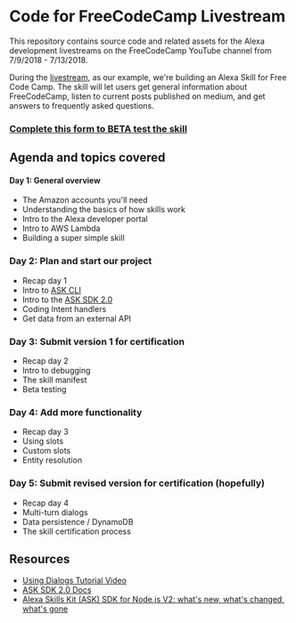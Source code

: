 # Code for FreeCodeCamp Livestream 

This repository contains source code and related assets for the Alexa development livestreams on the FreeCodeCamp YouTube channel from 7/9/2018 - 7/13/2018. 

During the [livestream](https://www.youtube.com/watch?v=Z60S9J7TCeU), as our example, we're building an Alexa Skill for Free Code Camp. The skill will let users get general information about FreeCodeCamp, listen to current posts published on medium, and get answers to frequently asked questions.  

### [Complete this form to BETA test the skill](https://docs.google.com/forms/d/e/1FAIpQLSeLYrXP9n4oal_xrwny34Ceq6MdeGlIQm8CXh2khhZYs5fzJA/viewform)

## Agenda and topics covered

#### Day 1: General overview
 - The Amazon accounts you'll need
 - Understanding the basics of how skills work
 - Intro to the Alexa developer portal
 - Intro to AWS Lambda
 - Building a super simple skill

### Day 2: Plan and start our project
 - Recap day 1
 - Intro to [ASK CLI](https://developer.amazon.com/docs/smapi/quick-start-alexa-skills-kit-command-line-interface.html)
 - Intro to the [ASK SDK 2.0](https://github.com/alexa/alexa-skills-kit-sdk-for-nodejs)
 - Coding Intent handlers
 - Get data from an external API

### Day 3: Submit version 1 for certification
 - Recap day 2
 - Intro to debugging 
 - The skill manifest
 - Beta testing

### Day 4: Add more functionality
 - Recap day 3
 - Using slots
 - Custom slots
 - Entity resolution

### Day 5: Submit revised version for certification (hopefully)
 - Recap day 4
 - Multi-turn dialogs
 - Data persistence / DynamoDB
 - The skill certification process

 ## Resources

  - [Using Dialogs Tutorial Video](https://youtu.be/IsFUdJQVxLs)
  - [ASK SDK 2.0 Docs](https://ask-sdk-for-nodejs.readthedocs.io/en/latest/index.html)
  - [Alexa Skills Kit (ASK) SDK for Node.js V2: what's new, what's changed, what's gone](http://www.talkingtocomputers.com/alexa-skills-kit-ask-sdk-v2#template-helpers)